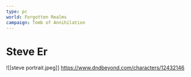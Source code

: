 ```yaml
---
type: pc
world: Forgotten Realms
campaign: Tomb of Annihilation
---
```


# Steve Er

![[steve portrait.jpeg]]
https://www.dndbeyond.com/characters/12432146